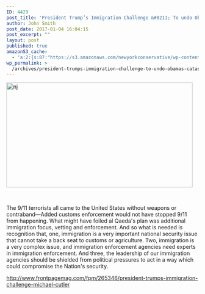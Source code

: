 ```yaml
---
ID: 4429
post_title: 'President Trump’s Immigration Challenge &#8211; To undo Obama’s catastrophic damage'
author: John Smith
post_date: 2017-01-04 16:04:15
post_excerpt: ""
layout: post
published: true
amazonS3_cache:
  - 'a:2:{s:87:"https://s3.amazonaws.com/newyorkconservative/wp-content/uploads/2017/01/04160323/nj.jpg";s:4:"4430";s:69:"https://www.newyorkconservative.com/wp-content/uploads/2017/01/nj.jpg";s:4:"4430";}'
wp_permalink: >
  /archives/president-trumps-immigration-challenge-to-undo-obamas-catastrophic-damage/
---
```

<a href="https://www.newyorkconservative.com/wp-content/uploads/2017/01/nj.jpg"><img class="alignnone  wp-image-4430" src="https://www.newyorkconservative.com/wp-content/uploads/2017/01/nj.jpg" alt="nj" width="488" height="275" /></a>

&nbsp;

<section id="main">
<div id="content">
<div class="region region-content">
<div id="block-system-main" class="block block-system"><article class="ds-1col node node-article view-mode-full clearfix">
<div class="field-body">

The 9/11 terrorists all came to the United States without weapons or contraband—Added customs enforcement would not have stopped 9/11 from happening. What might have foiled al Qaeda's plan was additional immigration focus, vetting and enforcement. And so what is needed is recognition that, one, immigration is a very important national security issue that cannot take a back seat to customs or agriculture. Two, immigration is a very complex issue, and immigration enforcement agencies need experts in immigration enforcement. And three, the leadership of our immigration agencies should be shielded from political pressures to act in a way which could compromise the Nation's security.

<a href="http://www.frontpagemag.com/fpm/265346/president-trumps-immigration-challenge-michael-cutler">http://www.frontpagemag.com/fpm/265346/president-trumps-immigration-challenge-michael-cutler</a>

</div>
</article></div>
</div>
</div>
</section>